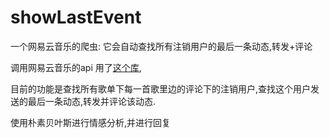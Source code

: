 # showLastEvent
一个网易云音乐的爬虫: 它会自动查找所有注销用户的最后一条动态,转发+评论

调用网易云音乐的api 用了[这个库](https://github.com/HIjack2015/NeteaseCloudMusicApi),

目前的功能是查找所有歌单下每一首歌里边的评论下的注销用户,查找这个用户发送的最后一条动态,转发并评论该动态.



使用朴素贝叶斯进行情感分析,并进行回复

